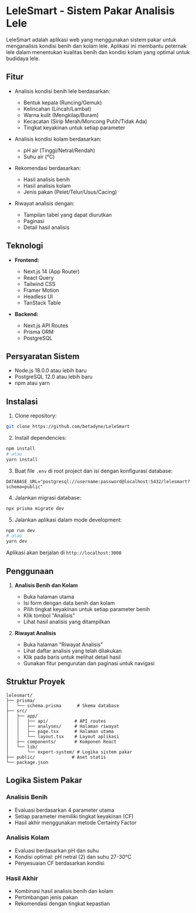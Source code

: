 # LeleSmart - Sistem Pakar Analisis Lele

LeleSmart adalah aplikasi web yang menggunakan sistem pakar untuk menganalisis kondisi benih dan kolam lele. Aplikasi ini membantu peternak lele dalam menentukan kualitas benih dan kondisi kolam yang optimal untuk budidaya lele.

## Fitur

- Analisis kondisi benih lele berdasarkan:
  - Bentuk kepala (Runcing/Gemuk)
  - Kelincahan (Lincah/Lambat)
  - Warna kulit (Mengkilap/Buram)
  - Kecacatan (Sirip Merah/Moncong Putih/Tidak Ada)
  - Tingkat keyakinan untuk setiap parameter

- Analisis kondisi kolam berdasarkan:
  - pH air (Tinggi/Netral/Rendah)
  - Suhu air (°C)

- Rekomendasi berdasarkan:
  - Hasil analisis benih
  - Hasil analisis kolam
  - Jenis pakan (Pelet/Telur/Usus/Cacing)

- Riwayat analisis dengan:
  - Tampilan tabel yang dapat diurutkan
  - Paginasi
  - Detail hasil analisis

## Teknologi

- **Frontend:**
  - Next.js 14 (App Router)
  - React Query
  - Tailwind CSS
  - Framer Motion
  - Headless UI
  - TanStack Table

- **Backend:**
  - Next.js API Routes
  - Prisma ORM
  - PostgreSQL

## Persyaratan Sistem

- Node.js 18.0.0 atau lebih baru
- PostgreSQL 12.0 atau lebih baru
- npm atau yarn

## Instalasi

1. Clone repository:
```bash
git clone https://github.com/betadyne/LeleSmart
```

2. Install dependencies:
```bash
npm install
# atau
yarn install
```

3. Buat file `.env` di root project dan isi dengan konfigurasi database:
```env
DATABASE_URL="postgresql://username:password@localhost:5432/lelesmart?schema=public"
```

4. Jalankan migrasi database:
```bash
npx prisma migrate dev
```

5. Jalankan aplikasi dalam mode development:
```bash
npm run dev
# atau
yarn dev
```

Aplikasi akan berjalan di `http://localhost:3000`

## Penggunaan

1. **Analisis Benih dan Kolam**
   - Buka halaman utama
   - Isi form dengan data benih dan kolam
   - Pilih tingkat keyakinan untuk setiap parameter benih
   - Klik tombol "Analisis"
   - Lihat hasil analisis yang ditampilkan

2. **Riwayat Analisis**
   - Buka halaman "Riwayat Analisis"
   - Lihat daftar analisis yang telah dilakukan
   - Klik pada baris untuk melihat detail hasil
   - Gunakan fitur pengurutan dan paginasi untuk navigasi

## Struktur Proyek

```
lelesmart/
├── prisma/
│   └── schema.prisma      # Skema database
├── src/
│   ├── app/
│   │   ├── api/          # API routes
│   │   ├── analyses/     # Halaman riwayat
│   │   ├── page.tsx      # Halaman utama
│   │   └── layout.tsx    # Layout aplikasi
│   ├── components/       # Komponen React
│   └── lib/
│       └── expert-system/ # Logika sistem pakar
├── public/              # Aset statis
└── package.json
```

## Logika Sistem Pakar

### Analisis Benih
- Evaluasi berdasarkan 4 parameter utama
- Setiap parameter memiliki tingkat keyakinan (CF)
- Hasil akhir menggunakan metode Certainty Factor

### Analisis Kolam
- Evaluasi berdasarkan pH dan suhu
- Kondisi optimal: pH netral (2) dan suhu 27-30°C
- Penyesuaian CF berdasarkan kondisi

### Hasil Akhir
- Kombinasi hasil analisis benih dan kolam
- Pertimbangan jenis pakan
- Rekomendasi dengan tingkat kepastian

